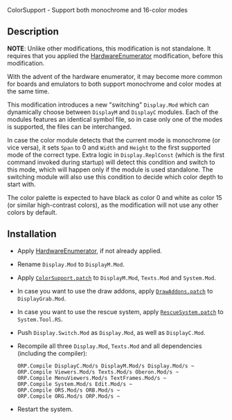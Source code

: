 ColorSupport - Support both monochrome and 16-color modes

Description
-----------

**NOTE**: Unlike other modifications, this modification is not standalone. It requires that
you applied the [HardwareEnumerator](../HardwareEnumerator/README.md) modification,
before this modification.

With the advent of the hardware enumerator, it may become more common for boards
and emulators to both support monochrome and color modes at the same time.

This modification introduces a new "switching" `Display.Mod` which can dynamically
choose between `DisplayM` and `DisplayC` modules. Each of the modules features an
identical symbol file, so in case only one of the modes is supported, the files can
be interchanged.

In case the color module detects that the current mode is monochrome (or vice versa),
it sets `Span` to 0 and `Width` and `Height` to the first supported mode of the
correct type. Extra logic in `Display.ReplConst` (which is the first command invoked
during startup) will detect this condition and switch to this mode, which will happen
only if the module is used standalone. The switching module will also use this condition
to decide which color depth to start with.

The color palette is expected to have black as color 0 and white as color 15 (or similar
high-contrast colors), as the modification will not use any other colors by default.

Installation
------------

- Apply [HardwareEnumerator](../HardwareEnumerator/README.md), if not already applied.

- Rename `Display.Mod` to `DisplayM.Mod`.

- Apply [`ColorSupport.patch`](ColorSupport.patch) to `DisplayM.Mod`, `Texts.Mod`
  and `System.Mod`.

- In case you want to use the draw addons, apply [`DrawAddons.patch`](DrawAddons.patch)
  to `DisplayGrab.Mod`.

- In case you want to use the rescue system, apply [`RescueSystem.patch`](RescueSystem.patch)
  to `System.Tool.RS`.

- Push `Display.Switch.Mod` as `Display.Mod`, as well as `DisplayC.Mod`.

- Recompile all three `Display.Mod`, `Texts.Mod` and all dependencies (including the compiler):

      ORP.Compile DisplayC.Mod/s DisplayM.Mod/s Display.Mod/s ~
      ORP.Compile Viewers.Mod/s Texts.Mod/s Oberon.Mod/s ~
      ORP.Compile MenuViewers.Mod/s TextFrames.Mod/s ~
      ORP.Compile System.Mod/s Edit.Mod/s ~
      ORP.Compile ORS.Mod/s ORB.Mod/s ~
      ORP.Compile ORG.Mod/s ORP.Mod/s ~

- Restart the system.
